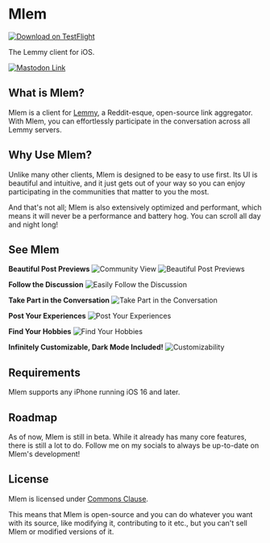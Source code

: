 # Mlem
[![Download on TestFlight](https://img.shields.io/badge/Download-TestFlight-blue)](https://discord.gg/kUHg8uGHpG)

The Lemmy client for iOS.

[![Mastodon Link](https://img.shields.io/mastodon/follow/108939255808776594?domain=https%3A%2F%2Fmstdn.social&label=Follow%20me%20for%20updates&style=flat)](https://elk.zone/mstdn.social/@davidbures)

## What is Mlem?
Mlem is a client for [Lemmy](https://join-lemmy.org), a Reddit-esque, open-source link aggregator. With Mlem, you can effortlessly participate in the conversation across all Lemmy servers.

## Why Use Mlem?

Unlike many other clients, Mlem is designed to be easy to use first. Its UI is beautiful and intuitive, and it just gets out of your way so you can enjoy participating in the communities that matter to you the most.

And that's not all; Mlem is also extensively optimized and performant, which means it will never be a performance and battery hog. You can scroll all day and night long!

## See Mlem

**Beautiful Post Previews**
![Community View](https://files.catbox.moe/5ize2z.png)
![Beautiful Post Previews](https://files.catbox.moe/gk7nlq.png)

**Follow the Discussion**
![Easily Follow the Discussion](https://files.catbox.moe/cfcxkq.png)

**Take Part in the Conversation**
![Take Part in the Conversation](https://files.catbox.moe/wpzfri.png)

**Post Your Experiences**
![Post Your Experiences](https://files.catbox.moe/9xg13j.png)

**Find Your Hobbies**
![Find Your Hobbies](https://files.catbox.moe/kmtqxm.png)

**Infinitely Customizable, Dark Mode Included!**
![Customizability](https://files.catbox.moe/sxlwgv.png)

## Requirements

Mlem supports any iPhone running iOS 16 and later.

## Roadmap

As of now, Mlem is still in beta. While it already has many core features, there is still a lot to do. Follow me on my socials to always be up-to-date on Mlem's development!

## License

Mlem is licensed under [Commons Clause](https://commonsclause.com).

This means that Mlem is open-source and you can do whatever you want with its source, like modifying it, contributing to it etc., but you can't sell Mlem or modified versions of it.
